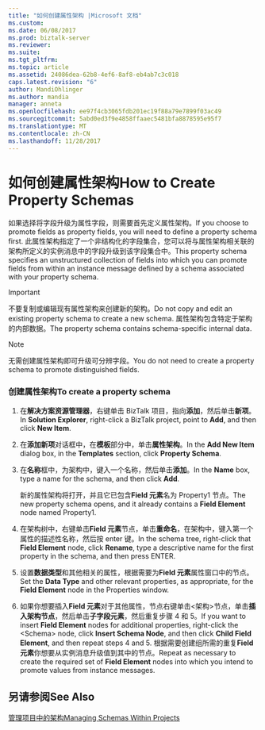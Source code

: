 ```yaml
---
title: "如何创建属性架构 |Microsoft 文档"
ms.custom: 
ms.date: 06/08/2017
ms.prod: biztalk-server
ms.reviewer: 
ms.suite: 
ms.tgt_pltfrm: 
ms.topic: article
ms.assetid: 24086dea-62b8-4ef6-8af8-eb4ab7c3c018
caps.latest.revision: "6"
author: MandiOhlinger
ms.author: mandia
manager: anneta
ms.openlocfilehash: ee97f4cb3065fdb201ec19f88a79e7899f03ac49
ms.sourcegitcommit: 5abd0ed3f9e4858ffaaec5481bfa8878595e95f7
ms.translationtype: MT
ms.contentlocale: zh-CN
ms.lasthandoff: 11/28/2017
---
```

# <a name="how-to-create-property-schemas"></a><span data-ttu-id="93200-102">如何创建属性架构</span><span class="sxs-lookup"><span data-stu-id="93200-102">How to Create Property Schemas</span></span>
<span data-ttu-id="93200-103">如果选择将字段升级为属性字段，则需要首先定义属性架构。</span><span class="sxs-lookup"><span data-stu-id="93200-103">If you choose to promote fields as property fields, you will need to define a property schema first.</span></span> <span data-ttu-id="93200-104">此属性架构指定了一个非结构化的字段集合，您可以将与属性架构相关联的架构所定义的实例消息中的字段升级到该字段集合中。</span><span class="sxs-lookup"><span data-stu-id="93200-104">This property schema specifies an unstructured collection of fields into which you can promote fields from within an instance message defined by a schema associated with your property schema.</span></span>  
  
> [!IMPORTANT]
>  <span data-ttu-id="93200-105">不要复制或编辑现有属性架构来创建新的架构。</span><span class="sxs-lookup"><span data-stu-id="93200-105">Do not copy and edit an existing property schema to create a new schema.</span></span> <span data-ttu-id="93200-106">属性架构包含特定于架构的内部数据。</span><span class="sxs-lookup"><span data-stu-id="93200-106">The property schema contains schema-specific internal data.</span></span>  
  
> [!NOTE]
>  <span data-ttu-id="93200-107">无需创建属性架构即可升级可分辨字段。</span><span class="sxs-lookup"><span data-stu-id="93200-107">You do not need to create a property schema to promote distinguished fields.</span></span>  
  
### <a name="to-create-a-property-schema"></a><span data-ttu-id="93200-108">创建属性架构</span><span class="sxs-lookup"><span data-stu-id="93200-108">To create a property schema</span></span>  
  
1.  <span data-ttu-id="93200-109">在**解决方案资源管理器**，右键单击 BizTalk 项目，指向**添加**，然后单击**新项**。</span><span class="sxs-lookup"><span data-stu-id="93200-109">In **Solution Explorer**, right-click a BizTalk project, point to **Add**, and then click **New Item**.</span></span>  
  
2.  <span data-ttu-id="93200-110">在**添加新项**对话框中，在**模板**部分中，单击**属性架构**。</span><span class="sxs-lookup"><span data-stu-id="93200-110">In the **Add New Item** dialog box, in the **Templates** section, click **Property Schema**.</span></span>  
  
3.  <span data-ttu-id="93200-111">在**名称**框中，为架构中，键入一个名称，然后单击**添加**。</span><span class="sxs-lookup"><span data-stu-id="93200-111">In the **Name** box, type a name for the schema, and then click **Add**.</span></span>  
  
     <span data-ttu-id="93200-112">新的属性架构将打开，并且它已包含**Field 元素**名为 Property1 节点。</span><span class="sxs-lookup"><span data-stu-id="93200-112">The new property schema opens, and it already contains a **Field Element** node named Property1.</span></span>  
  
4.  <span data-ttu-id="93200-113">在架构树中，右键单击**Field 元素**节点，单击**重命名**，在架构中，键入第一个属性的描述性名称，然后按 enter 键。</span><span class="sxs-lookup"><span data-stu-id="93200-113">In the schema tree, right-click that **Field Element** node, click **Rename**, type a descriptive name for the first property in the schema, and then press ENTER.</span></span>  
  
5.  <span data-ttu-id="93200-114">设置**数据类型**和其他相关的属性，根据需要为**Field 元素**属性窗口中的节点。</span><span class="sxs-lookup"><span data-stu-id="93200-114">Set the **Data Type** and other relevant properties, as appropriate, for the **Field Element** node in the Properties window.</span></span>  
  
6.  <span data-ttu-id="93200-115">如果你想要插入**Field 元素**对于其他属性，节点右键单击\<架构\>节点，单击**插入架构节点**，然后单击**子字段元素**，然后重复步骤 4 和 5。</span><span class="sxs-lookup"><span data-stu-id="93200-115">If you want to insert **Field Element** nodes for additional properties, right-click the \<Schema\> node, click **Insert Schema Node**, and then click **Child Field Element**, and then repeat steps 4 and 5.</span></span> <span data-ttu-id="93200-116">根据需要创建组所需的重复**Field 元素**你想要从实例消息升级值到其中的节点。</span><span class="sxs-lookup"><span data-stu-id="93200-116">Repeat as necessary to create the required set of **Field Element** nodes into which you intend to promote values from instance messages.</span></span>  
  
## <a name="see-also"></a><span data-ttu-id="93200-117">另请参阅</span><span class="sxs-lookup"><span data-stu-id="93200-117">See Also</span></span>  
 [<span data-ttu-id="93200-118">管理项目中的架构</span><span class="sxs-lookup"><span data-stu-id="93200-118">Managing Schemas Within Projects</span></span>](../core/managing-schemas-within-projects.md)